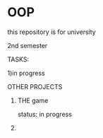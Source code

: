 # OOP
this repository is for university




2nd semester


TASKS:

1)in progress










OTHER PROJECTS

  1. THE game
  
      status: in progress
  
  2. 
